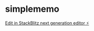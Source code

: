# simplememo

[Edit in StackBlitz next generation editor ⚡️](https://stackblitz.com/~/github.com/aiwase0727/simplememo)
